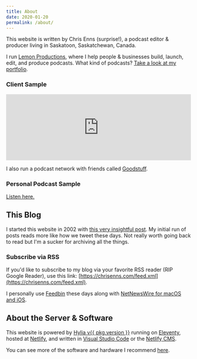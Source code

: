 ```yaml
---
title: About
date: 2020-01-20
permalink: /about/
---
```


This website is written by Chris Enns (surprise!), a podcast editor & producer living in Saskatoon, Saskatchewan, Canada.

I run [Lemon Productions](https://www.lemonproductions.ca/), where I help people & businesses build, launch, edit, and produce podcasts. What kind of podcasts? [Take a look at my portfolio](https://www.lemonproductions.ca/portfolio).

### Client Sample

<iframe width="100%" height="180" frameborder="no" scrolling="no" seamless="" src="https://share.transistor.fm/e/b88889d0"></iframe>

I also run a podcast network with friends called [Goodstuff](https://goodstuff.network/).

### Personal Podcast Sample

<a href="https://share.transistor.fm/e/25c-an-apple-arcade-review-podcast/latest">Listen here.</a>

## This Blog

I started this website in 2002 with [this very insightful post](https://chrisenns.com/2002/05/going-to-edmonchuck/). My initial run of posts reads more like how we tweet these days. Not really worth going back to read but I'm a sucker for archiving all the things.

### Subscribe via RSS

If you'd like to subscribe to my blog via your favorite RSS reader (RIP Google Reader), use this link: [https://chrisenns.com/feed.xml](https://chrisenns.com/feed.xml).

I personally use [Feedbin](https://feedbin.com/) these days along with [NetNewsWire for macOS and iOS](https://ranchero.com/netnewswire/).

## About the Server & Software

This website is powered by <a href="https://hylia.website" rel="external">Hylia v{{ pkg.version }}</a> running on <a href="https://www.11ty.dev/" rel="external">Eleventy</a>, hosted at <a href="https://www.netlify.com/">Netlify</a>, and written in <a href="https://code.visualstudio.com/">Visual Studio Code</a> or the [Netlify CMS](https://www.netlifycms.org/).

You can see more of the software and hardware I recommend [here](https://chrisenns.com/uses/).